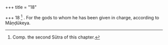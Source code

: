 +++
title = "18"

+++
18 [^8] . For the gods to whom he has been given in charge, according to Māṇḍūkeya.


[^8]:  Comp. the second Sūtra of this chapter.
